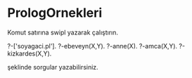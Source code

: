 # PrologOrnekleri

Komut satırına swipl yazarak çalıştırın.

?-['soyagaci.pl'].
?-ebeveyn(X,Y).
?-anne(X).
?-amca(X,Y).
?-kizkardes(X,Y).
 
 
şeklinde sorgular yazabilirsiniz.




